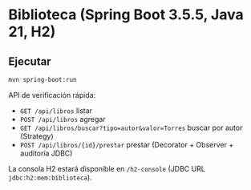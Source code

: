 # Biblioteca (Spring Boot 3.5.5, Java 21, H2)

## Ejecutar
```bash
mvn spring-boot:run
```
API de verificación rápida:
- `GET /api/libros` listar
- `POST /api/libros` agregar
- `GET /api/libros/buscar?tipo=autor&valor=Torres` buscar por autor (Strategy)
- `POST /api/libros/{id}/prestar` prestar (Decorator + Observer + auditoría JDBC)

La consola H2 estará disponible en `/h2-console` (JDBC URL `jdbc:h2:mem:biblioteca`).
